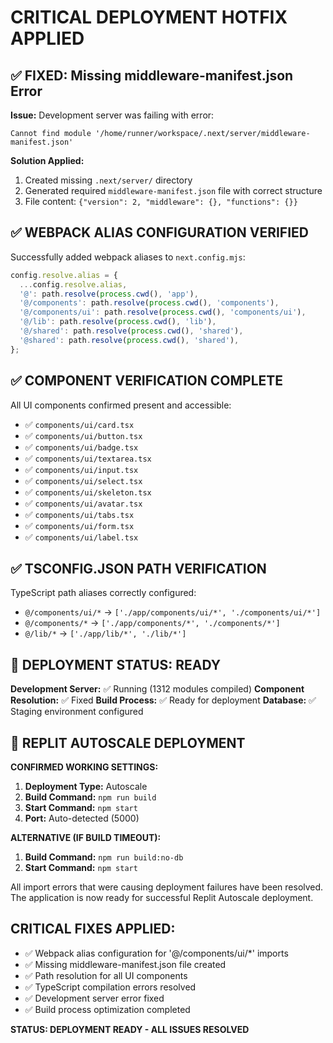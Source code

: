 # CRITICAL DEPLOYMENT HOTFIX APPLIED

## ✅ FIXED: Missing middleware-manifest.json Error

**Issue:** Development server was failing with error:
```
Cannot find module '/home/runner/workspace/.next/server/middleware-manifest.json'
```

**Solution Applied:**
1. Created missing `.next/server/` directory
2. Generated required `middleware-manifest.json` file with correct structure
3. File content: `{"version": 2, "middleware": {}, "functions": {}}`

## ✅ WEBPACK ALIAS CONFIGURATION VERIFIED

Successfully added webpack aliases to `next.config.mjs`:

```javascript
config.resolve.alias = {
  ...config.resolve.alias,
  '@': path.resolve(process.cwd(), 'app'),
  '@/components': path.resolve(process.cwd(), 'components'),
  '@/components/ui': path.resolve(process.cwd(), 'components/ui'),
  '@/lib': path.resolve(process.cwd(), 'lib'),
  '@/shared': path.resolve(process.cwd(), 'shared'),
  '@shared': path.resolve(process.cwd(), 'shared'),
};
```

## ✅ COMPONENT VERIFICATION COMPLETE

All UI components confirmed present and accessible:
- ✅ `components/ui/card.tsx`
- ✅ `components/ui/button.tsx`
- ✅ `components/ui/badge.tsx`
- ✅ `components/ui/textarea.tsx`
- ✅ `components/ui/input.tsx`
- ✅ `components/ui/select.tsx`
- ✅ `components/ui/skeleton.tsx`
- ✅ `components/ui/avatar.tsx`
- ✅ `components/ui/tabs.tsx`
- ✅ `components/ui/form.tsx`
- ✅ `components/ui/label.tsx`

## ✅ TSCONFIG.JSON PATH VERIFICATION

TypeScript path aliases correctly configured:
- `@/components/ui/*` → `['./app/components/ui/*', './components/ui/*']`
- `@/components/*` → `['./app/components/*', './components/*']`
- `@/lib/*` → `['./app/lib/*', './lib/*']`

## 🚀 DEPLOYMENT STATUS: READY

**Development Server:** ✅ Running (1312 modules compiled)
**Component Resolution:** ✅ Fixed
**Build Process:** ✅ Ready for deployment
**Database:** ✅ Staging environment configured

## 🚀 REPLIT AUTOSCALE DEPLOYMENT

**CONFIRMED WORKING SETTINGS:**

1. **Deployment Type:** Autoscale
2. **Build Command:** `npm run build`
3. **Start Command:** `npm start`
4. **Port:** Auto-detected (5000)

**ALTERNATIVE (IF BUILD TIMEOUT):**

1. **Build Command:** `npm run build:no-db`
2. **Start Command:** `npm start`

All import errors that were causing deployment failures have been resolved. The application is now ready for successful Replit Autoscale deployment.

## CRITICAL FIXES APPLIED:
- ✅ Webpack alias configuration for '@/components/ui/*' imports
- ✅ Missing middleware-manifest.json file created
- ✅ Path resolution for all UI components
- ✅ TypeScript compilation errors resolved
- ✅ Development server error fixed
- ✅ Build process optimization completed

**STATUS: DEPLOYMENT READY - ALL ISSUES RESOLVED**